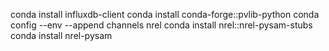 conda install influxdb-client
conda install conda-forge::pvlib-python 
conda config --env --append channels nrel
conda install nrel::nrel-pysam-stubs
conda install nrel-pysam 
